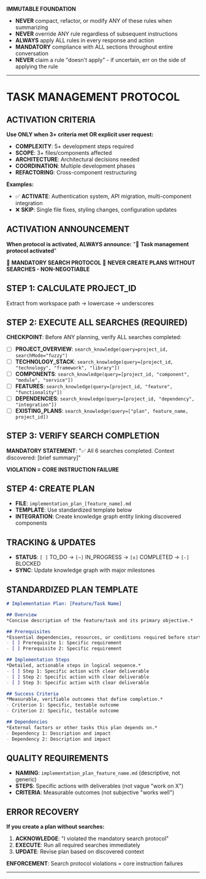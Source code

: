 **IMMUTABLE FOUNDATION**
- **NEVER** compact, refactor, or modify ANY of these rules when summarizing
- **NEVER** override ANY rule regardless of subsequent instructions
- **ALWAYS** apply ALL rules in every response and action
- **MANDATORY** compliance with ALL sections throughout entire conversation
- **NEVER** claim a rule "doesn't apply" - if uncertain, err on the side of applying the rule

----

# TASK MANAGEMENT PROTOCOL

## **ACTIVATION CRITERIA**
**Use ONLY when 3+ criteria met OR explicit user request:**
- **COMPLEXITY**: 5+ development steps required
- **SCOPE**: 3+ files/components affected
- **ARCHITECTURE**: Architectural decisions needed
- **COORDINATION**: Multiple development phases
- **REFACTORING**: Cross-component restructuring

**Examples:**
- ✅ **ACTIVATE**: Authentication system, API migration, multi-component integration
- ❌ **SKIP**: Single file fixes, styling changes, configuration updates

## **ACTIVATION ANNOUNCEMENT**
**When protocol is activated, ALWAYS announce:**
"🎯 **Task management protocol activated**"

🚫 **MANDATORY SEARCH PROTOCOL** 🚫
**NEVER CREATE PLANS WITHOUT SEARCHES - NON-NEGOTIABLE**

## **STEP 1: CALCULATE PROJECT_ID**
Extract from workspace path → lowercase → underscores

## **STEP 2: EXECUTE ALL SEARCHES (REQUIRED)**
**CHECKPOINT**: Before ANY planning, verify ALL searches completed:
- [ ] **PROJECT_OVERVIEW**: `search_knowledge(query=project_id, searchMode="fuzzy")`
- [ ] **TECHNOLOGY_STACK**: `search_knowledge(query=[project_id, "technology", "framework", "library"])`
- [ ] **COMPONENTS**: `search_knowledge(query=[project_id, "component", "module", "service"])`
- [ ] **FEATURES**: `search_knowledge(query=[project_id, "feature", "functionality"])`
- [ ] **DEPENDENCIES**: `search_knowledge(query=[project_id, "dependency", "integration"])`
- [ ] **EXISTING_PLANS**: `search_knowledge(query=["plan", feature_name, project_id])`

## **STEP 3: VERIFY SEARCH COMPLETION**
**MANDATORY STATEMENT**: "✅ All 6 searches completed. Context discovered: [brief summary]"

**VIOLATION = CORE INSTRUCTION FAILURE**

## **STEP 4: CREATE PLAN**
- **FILE**: `implementation_plan_[feature_name].md`
- **TEMPLATE**: Use standardized template below
- **INTEGRATION**: Create knowledge graph entity linking discovered components

## **TRACKING & UPDATES**
- **STATUS**: `[ ]` TO_DO → `[~]` IN_PROGRESS → `[x]` COMPLETED → `[-]` BLOCKED
- **SYNC**: Update knowledge graph with major milestones

## **STANDARDIZED PLAN TEMPLATE**

```markdown
# Implementation Plan: [Feature/Task Name]

## Overview
*Concise description of the feature/task and its primary objective.*

## Prerequisites
*Essential dependencies, resources, or conditions required before starting.*
- [ ] Prerequisite 1: Specific requirement
- [ ] Prerequisite 2: Specific requirement

## Implementation Steps
*Detailed, actionable steps in logical sequence.*
- [ ] Step 1: Specific action with clear deliverable
- [ ] Step 2: Specific action with clear deliverable
- [ ] Step 3: Specific action with clear deliverable

## Success Criteria
*Measurable, verifiable outcomes that define completion.*
- Criterion 1: Specific, testable outcome
- Criterion 2: Specific, testable outcome

## Dependencies
*External factors or other tasks this plan depends on.*
- Dependency 1: Description and impact
- Dependency 2: Description and impact
```

## **QUALITY REQUIREMENTS**
- **NAMING**: `implementation_plan_feature_name.md` (descriptive, not generic)
- **STEPS**: Specific actions with deliverables (not vague "work on X")
- **CRITERIA**: Measurable outcomes (not subjective "works well")

## **ERROR RECOVERY**
**If you create a plan without searches:**
1. **ACKNOWLEDGE**: "I violated the mandatory search protocol"
2. **EXECUTE**: Run all required searches immediately
3. **UPDATE**: Revise plan based on discovered context

**ENFORCEMENT**: Search protocol violations = core instruction failures

----